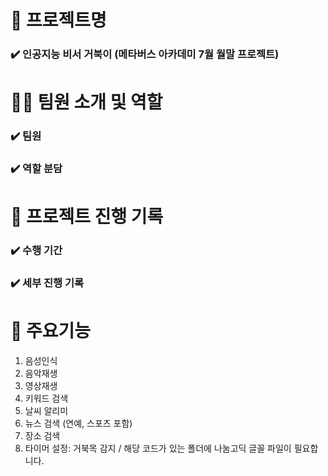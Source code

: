 # 📖 프로젝트명
### ✔️ 인공지능 비서 거북이 (메타버스 아카데미 7월 월말 프로젝트)

# 👩‍🔧 팀원 소개 및 역할
### ✔️ 팀원
### ✔️ 역할 분담

# 📅 프로젝트 진행 기록
### ✔️ 수행 기간
### ✔️ 세부 진행 기록

# 📃 주요기능
1. 음성인식
2. 음악재생
3. 영상재생
4. 키워드 검색
5. 날씨 알리미
6. 뉴스 검색 (연예, 스포츠 포함)
7. 장소 검색
8. 타이머 설정: 거북목 감지 / 해당 코드가 있는 폴더에 나눔고딕 글꼴 파일이 필요합니다.
